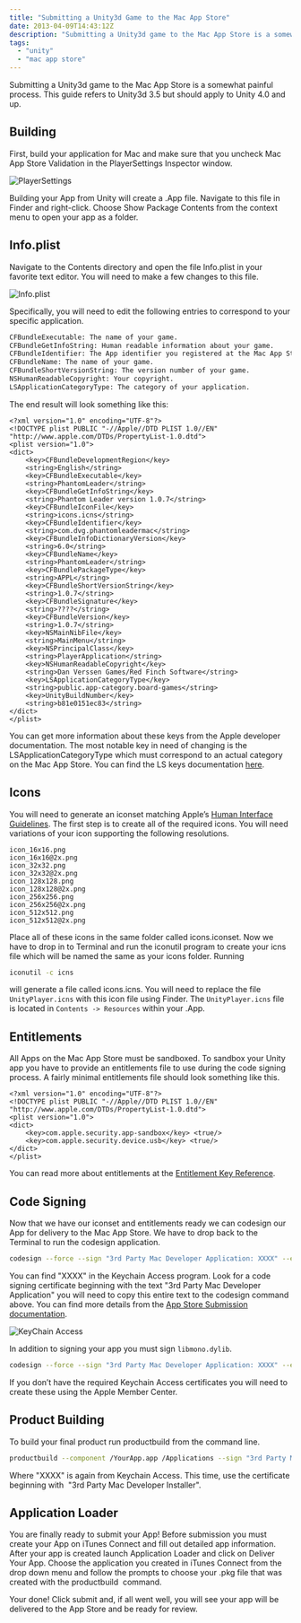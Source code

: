 ```yaml
---
title: "Submitting a Unity3d Game to the Mac App Store"
date: 2013-04-09T14:43:12Z
description: "Submitting a Unity3d game to the Mac App Store is a somewhat painful process. This guide refers to Unity3d 3.5 but should apply to Unity 4.0 and up."
tags:
  - "unity"
  - "mac app store"
---
```


Submitting a Unity3d game to the Mac App Store is a somewhat painful process. This guide refers to Unity3d 3.5 but should apply to Unity 4.0 and up.

## Building

First, build your application for Mac and make sure that you uncheck Mac App Store Validation in the PlayerSettings Inspector window.

![PlayerSettings](/img/2013-04-09-submitting-a-unity3d-game-to-the-mac-app-store/player-settings.png "PlayerSettings")

Building your App from Unity will create a .App file. Navigate to this file in Finder and right-click. Choose Show Package Contents from the context menu to open your app as a folder.

## Info.plist

Navigate to the Contents directory and open the file Info.plist in your favorite text editor. You will need to make a few changes to this file.

![Info.plist](/img/2013-04-09-submitting-a-unity3d-game-to-the-mac-app-store/info-plist.png "Info.plist")

Specifically, you will need to edit the following entries to correspond to your specific application.

``` xml
CFBundleExecutable: The name of your game.
CFBundleGetInfoString: Human readable information about your game.
CFBundleIdentifier: The App identifier you registered at the Mac App Store.
CFBundleName: The name of your game.
CFBundleShortVersionString: The version number of your game.
NSHumanReadableCopyright: Your copyright.
LSApplicationCategoryType: The category of your application.
```

The end result will look something like this:

```
<?xml version="1.0" encoding="UTF-8"?>
<!DOCTYPE plist PUBLIC "-//Apple//DTD PLIST 1.0//EN" "http://www.apple.com/DTDs/PropertyList-1.0.dtd">
<plist version="1.0">
<dict>
    <key>CFBundleDevelopmentRegion</key>
    <string>English</string>
    <key>CFBundleExecutable</key>
    <string>PhantomLeader</string>
    <key>CFBundleGetInfoString</key>
    <string>Phantom Leader version 1.0.7</string>
    <key>CFBundleIconFile</key>
    <string>icons.icns</string>
    <key>CFBundleIdentifier</key>
    <string>com.dvg.phantomleadermac</string>
    <key>CFBundleInfoDictionaryVersion</key>
    <string>6.0</string>
    <key>CFBundleName</key>
    <string>PhantomLeader</string>
    <key>CFBundlePackageType</key>
    <string>APPL</string>
    <key>CFBundleShortVersionString</key>
    <string>1.0.7</string>
    <key>CFBundleSignature</key>
    <string>????</string>
    <key>CFBundleVersion</key>
    <string>1.0.7</string>
    <key>NSMainNibFile</key>
    <string>MainMenu</string>
    <key>NSPrincipalClass</key>
    <string>PlayerApplication</string>
    <key>NSHumanReadableCopyright</key>
    <string>Dan Verssen Games/Red Finch Software</string>
    <key>LSApplicationCategoryType</key>
    <string>public.app-category.board-games</string>
    <key>UnityBuildNumber</key>
    <string>b81e0151ec83</string>
</dict>
</plist>
```

You can get more information about these keys from the Apple developer documentation. The most notable key in need of changing is the LSApplicationCategoryType which must correspond to an actual category on the Mac App Store. You can find the LS keys documentation [here][4].

 [4]: http://developer.apple.com/library/ios/#documentation/general/Reference/InfoPlistKeyReference/Articles/LaunchServicesKeys.html

## Icons

You will need to generate an iconset matching Apple’s [Human Interface Guidelines][5]. The first step is to create all of the required icons. You will need variations of your icon supporting the following resolutions.

 [5]: https://developer.apple.com/library/mac/#documentation/GraphicsAnimation/Conceptual/HighResolutionOSX/Optimizing/Optimizing.html#//apple_ref/doc/uid/TP40012302-CH7-SW2

```
icon_16x16.png
icon_16x16@2x.png
icon_32x32.png
icon_32x32@2x.png
icon_128x128.png
icon_128x128@2x.png
icon_256x256.png
icon_256x256@2x.png
icon_512x512.png
icon_512x512@2x.png
```

Place all of these icons in the same folder called icons.iconset. Now we have to drop in to Terminal and run the iconutil program to create your icns file which will be named the same as your icons folder. Running

``` bash
iconutil -c icns
```

will generate a file called icons.icns. You will need to replace the file `UnityPlayer.icns` with this icon file using Finder. The `UnityPlayer.icns` file is located in `Contents -> Resources` within your .App.

## Entitlements

All Apps on the Mac App Store must be sandboxed. To sandbox your Unity app you have to provide an entitlements file to use during the code signing process. A fairly minimal entitlements file should look something like this.

```
<?xml version="1.0" encoding="UTF-8"?>
<!DOCTYPE plist PUBLIC "-//Apple//DTD PLIST 1.0//EN" "http://www.apple.com/DTDs/PropertyList-1.0.dtd">
<plist version="1.0">
<dict>
    <key>com.apple.security.app-sandbox</key> <true/>
    <key>com.apple.security.device.usb</key> <true/>
</dict>
</plist>
```

You can read more about entitlements at the [Entitlement Key Reference][6].

 [6]: http://developer.apple.com/library/mac/#documentation/Miscellaneous/Reference/EntitlementKeyReference/Chapters/AboutEntitlements.html

## Code Signing

Now that we have our iconset and entitlements ready we can codesign our App for delivery to the Mac App Store. We have to drop back to the Terminal to run the codesign application.

``` bash
codesign --force --sign "3rd Party Mac Developer Application: XXXX" --entitlements yourapp.entitlements YourApp.app
```

You can find "XXXX" in the Keychain Access program. Look for a code signing certificate beginning with the text "3rd Party Mac Developer Application" you will need to copy this entire text to the codesign command above. You can find more details from the [App Store Submission documentation][7].

[7]: http://developer.apple.com/library/mac/#releasenotes/General/SubmittingToMacAppStore/index.html

![KeyChain Access](/img/2013-04-09-submitting-a-unity3d-game-to-the-mac-app-store/keychain.png "KeyChain Access")

In addition to signing your app you must sign `libmono.dylib`.  

``` bash
codesign --force --sign "3rd Party Mac Developer Application: XXXX" --entitlements yourapp.entitlements YourApp.app/Contents/Frameworks/MonoEmbedRuntime/osx/libmono.0.dylib
```

If you don’t have the required Keychain Access certificates you will need to create these using the Apple Member Center.

## Product Building

To build your final product run productbuild from the command line.

``` bash
productbuild --component /YourApp.app /Applications --sign "3rd Party Mac Developer Installer: XXXX" YourApp.pkg
```

Where "XXXX" is again from Keychain Access. This time, use the certificate beginning with  "3rd Party Mac Developer Installer".

## Application Loader

You are finally ready to submit your App! Before submission you must create your App on iTunes Connect and fill out detailed app information. After your app is created launch Application Loader and click on Deliver Your App. Choose the application you created in iTunes Connect from the drop down menu and follow the prompts to choose your .pkg file that was created with the productbuild  command.

Your done! Click submit and, if all went well, you will see your app will be delivered to the App Store and be ready for review.

 

